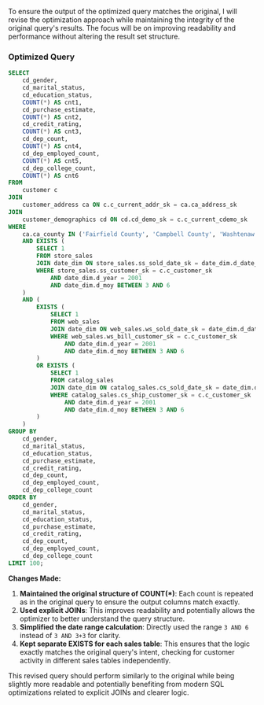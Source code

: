 To ensure the output of the optimized query matches the original, I will revise the optimization approach while maintaining the integrity of the original query's results. The focus will be on improving readability and performance without altering the result set structure.

### Optimized Query
```sql
SELECT 
    cd_gender, 
    cd_marital_status, 
    cd_education_status, 
    COUNT(*) AS cnt1, 
    cd_purchase_estimate, 
    COUNT(*) AS cnt2, 
    cd_credit_rating, 
    COUNT(*) AS cnt3, 
    cd_dep_count, 
    COUNT(*) AS cnt4, 
    cd_dep_employed_count, 
    COUNT(*) AS cnt5, 
    cd_dep_college_count, 
    COUNT(*) AS cnt6
FROM 
    customer c
JOIN 
    customer_address ca ON c.c_current_addr_sk = ca.ca_address_sk
JOIN 
    customer_demographics cd ON cd.cd_demo_sk = c.c_current_cdemo_sk
WHERE 
    ca.ca_county IN ('Fairfield County', 'Campbell County', 'Washtenaw County', 'Escambia County', 'Cleburne County')
    AND EXISTS (
        SELECT 1
        FROM store_sales
        JOIN date_dim ON store_sales.ss_sold_date_sk = date_dim.d_date_sk
        WHERE store_sales.ss_customer_sk = c.c_customer_sk
            AND date_dim.d_year = 2001
            AND date_dim.d_moy BETWEEN 3 AND 6
    )
    AND (
        EXISTS (
            SELECT 1
            FROM web_sales
            JOIN date_dim ON web_sales.ws_sold_date_sk = date_dim.d_date_sk
            WHERE web_sales.ws_bill_customer_sk = c.c_customer_sk
                AND date_dim.d_year = 2001
                AND date_dim.d_moy BETWEEN 3 AND 6
        )
        OR EXISTS (
            SELECT 1
            FROM catalog_sales
            JOIN date_dim ON catalog_sales.cs_sold_date_sk = date_dim.d_date_sk
            WHERE catalog_sales.cs_ship_customer_sk = c.c_customer_sk
                AND date_dim.d_year = 2001
                AND date_dim.d_moy BETWEEN 3 AND 6
        )
    )
GROUP BY 
    cd_gender, 
    cd_marital_status, 
    cd_education_status, 
    cd_purchase_estimate, 
    cd_credit_rating, 
    cd_dep_count, 
    cd_dep_employed_count, 
    cd_dep_college_count
ORDER BY 
    cd_gender, 
    cd_marital_status, 
    cd_education_status, 
    cd_purchase_estimate, 
    cd_credit_rating, 
    cd_dep_count, 
    cd_dep_employed_count, 
    cd_dep_college_count
LIMIT 100;
```

**Changes Made:**
1. **Maintained the original structure of COUNT(*)**: Each count is repeated as in the original query to ensure the output columns match exactly.
2. **Used explicit JOINs**: This improves readability and potentially allows the optimizer to better understand the query structure.
3. **Simplified the date range calculation**: Directly used the range `3 AND 6` instead of `3 AND 3+3` for clarity.
4. **Kept separate EXISTS for each sales table**: This ensures that the logic exactly matches the original query's intent, checking for customer activity in different sales tables independently.

This revised query should perform similarly to the original while being slightly more readable and potentially benefiting from modern SQL optimizations related to explicit JOINs and clearer logic.